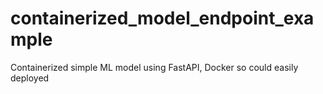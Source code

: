 # containerized_model_endpoint_example
Containerized simple ML model using FastAPI, Docker so could easily deployed
